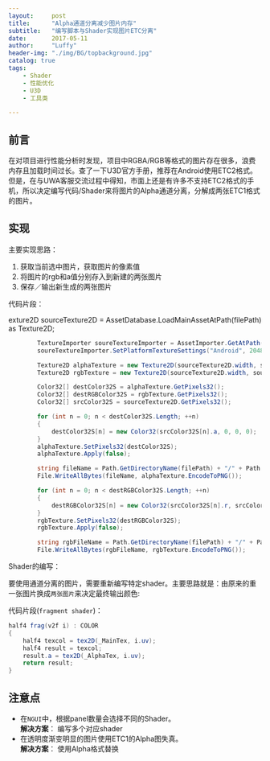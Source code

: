 ```yaml
---
layout:     post
title:      "Alpha通道分离减少图片内存"
subtitle:   "编写脚本与Shader实现图片ETC分离"
date:       2017-05-11
author:     "Luffy"
header-img: "./img/BG/topbackground.jpg"
catalog: true
tags:
    - Shader
    - 性能优化
    - U3D
    - 工具类

---
```


## 前言

在对项目进行性能分析时发现，项目中RGBA/RGB等格式的图片存在很多，浪费内存且加载时间过长。查了一下U3D官方手册，推荐在Android使用ETC2格式。但是，在与UWA客服交流过程中得知，市面上还是有许多不支持ETC2格式的手机，所以决定编写代码/Shader来将图片的Alpha通道分离，分解成两张ETC1格式的图片。

## 实现

主要实现思路：

1. 获取当前选中图片，获取图片的像素值
2. 将图片的rgb和a值分别存入到新建的两张图片
3. 保存／输出新生成的两张图片

代码片段：

exture2D sourceTexture2D = AssetDatabase.LoadMainAssetAtPath(filePath) as Texture2D;

```cs
        TextureImporter soureTextureImporter = AssetImporter.GetAtPath(filePath) as TextureImporter;
        soureTextureImporter.SetPlatformTextureSettings("Android", 2048, TextureImporterFormat.RGBA32);

        Texture2D alphaTexture = new Texture2D(sourceTexture2D.width, sourceTexture2D.height, TextureFormat.RGBA32, false);
        Texture2D rgbTexture = new Texture2D(sourceTexture2D.width, sourceTexture2D.height, TextureFormat.RGBA32, false);

        Color32[] destColor32S = alphaTexture.GetPixels32();
        Color32[] destRGBColor32S = rgbTexture.GetPixels32();
        Color32[] srcColor32S = sourceTexture2D.GetPixels32();

        for (int n = 0; n < destColor32S.Length; ++n)
        {
            destColor32S[n] = new Color32(srcColor32S[n].a, 0, 0, 0);
        }
        alphaTexture.SetPixels32(destColor32S);
        alphaTexture.Apply(false);

        string fileName = Path.GetDirectoryName(filePath) + "/" + Path.GetFileNameWithoutExtension(filePath) + "_A.png";
        File.WriteAllBytes(fileName, alphaTexture.EncodeToPNG());

        for (int n = 0; n < destRGBColor32S.Length; ++n)
        {
            destRGBColor32S[n] = new Color32(srcColor32S[n].r, srcColor32S[n].g, srcColor32S[n].b, 0);
        }
        rgbTexture.SetPixels32(destRGBColor32S);
        rgbTexture.Apply(false);

        string rgbFileName = Path.GetDirectoryName(filePath) + "/" + Path.GetFileNameWithoutExtension(filePath) + "_S.png";
        File.WriteAllBytes(rgbFileName, rgbTexture.EncodeToPNG());
```

Shader的编写：

要使用通道分离的图片，需要重新编写特定shader。主要思路就是：由原来的重一张图片换成`两张图片`来决定最终输出颜色:

代码片段(`fragment shader`)：

```cs
half4 frag(v2f i) : COLOR
{
    half4 texcol = tex2D(_MainTex, i.uv);
    half4 result = texcol;
    result.a = tex2D(_AlphaTex, i.uv);
    return result;
}
```

## 注意点

* 在`NGUI`中，根据panel数量会选择不同的Shader。    
    __解决方案__： 编写多个对应shader
* 在透明度渐变明显的图片使用ETC1的Alpha图失真。     
    __解决方案__： 使用Alpha格式替换
    



